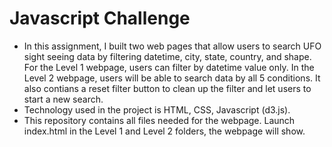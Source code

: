 # Javascript Challenge
- In this assignment, I built two web pages that allow users to search UFO sight seeing data by filtering datetime, city, state, country, and shape. For the Level 1 webpage, users can filter by datetime value only. In the Level 2 webpage, users will be able to search data by all 5 conditions. It also contians a reset filter button to clean up the filter and let users to start a new search.
- Technology used in the project is HTML, CSS, Javascript (d3.js).
- This repository contains all files needed for the webpage. Launch index.html in the Level 1 and Level 2 folders, the webpage will show.
